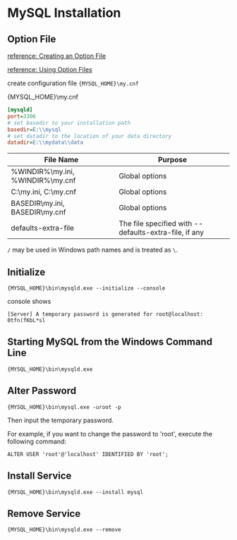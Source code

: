 # MySQL Installation

## Option File

[reference: Creating an Option File](https://dev.mysql.com/doc/refman/8.0/en/windows-create-option-file.html)

[reference: Using Option Files](https://dev.mysql.com/doc/refman/8.0/en/option-files.html)

create configuration file `{MYSQL_HOME}\my.cnf`

{MYSQL_HOME}\my.cnf

```ini
[mysqld]
port=3306
# set basedir to your installation path
basedir=E:\\mysql
# set datadir to the location of your data directory
datadir=E:\\mydata\\data
```

|File Name|Purpose|
|---|---|
|  %WINDIR%\my.ini, %WINDIR%\my.cnf  |  Global options  |
|  C:\my.ini, C:\my.cnf              |  Global options  |
|BASEDIR\my.ini, BASEDIR\my.cnf      |  Global options  |
|defaults-extra-file                 |The file specified with --defaults-extra-file, if any|

`/` may be used in Windows path names and is treated as `\`.

## Initialize

 `{MYSQL_HOME}\bin\mysqld.exe --initialize --console`

console shows

```text
[Server] A temporary password is generated for root@localhost: 0tfn(fKbL*sl
```

## Starting MySQL from the Windows Command Line

`{MYSQL_HOME}\bin\mysqld.exe`

## Alter Password

`{MYSQL_HOME}\bin\mysql.exe -uroot -p`

Then input the temporary password.

For example, if you want to change the password to 'root', execute the following command:

`ALTER USER 'root'@'localhost' IDENTIFIED BY 'root';`

## Install Service

`{MYSQL_HOME}\bin\mysqld.exe --install mysql`

## Remove Service

`{MYSQL_HOME}\bin\mysqld.exe --remove`
